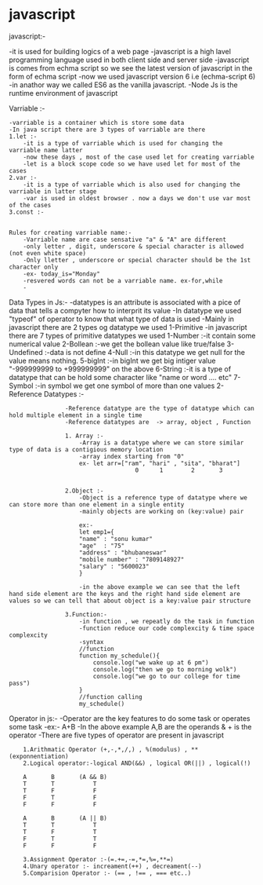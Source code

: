 # javascript
javascript:-

  -it is used for building logics of a web page 
  -javascript is a high lavel programming language used in both client side and server side 
  -javascript is comes from echma script so we see the latest version of javascript in the form of echma script
  -now we used javascript version 6 i.e (echma-script 6)
  -in anathor way we called ES6 as the vanilla javascript.
  -Node Js is the runtime environment of javascript 

Varriable :-

    -varriable is a container which is store some data 
    -In java script there are 3 types of varriable are there 
    1.let :-
        -it is a type of varriable which is used for changing the varriable name latter
        -now these days , most of the case used let for creating varriable 
        -let is a block scope code so we have used let for most of the cases 
    2.var :-
        -it is a type of varriable which is also used for changing the varriable in latter stage 
        -var is used in oldest browser . now a days we don't use var most of the cases  
    3.const :-


    Rules for creating varriable name:-
        -Varriable name are case sensative "a" & "A" are different 
        -only letter , digit, underscore & special character is allowed (not even white space)
        -Only lletter , underscore or special character should be the 1st character only
        -ex- today_is="Monday"
        -resvered words can not be a varriable name. ex-for,while 
        -


Data Types in Js:-
        -datatypes is an attribute is associated with a pice of data that tells a compyter how to interprit its value
        -In datatype we used "typeof" of operator to know that what type of data is used 
        -Mainly in javascript there are 2 types og datatype we used 
            1-Primitive
                -in javascript there are 7 types of primitive datatypes we used 
                    1-Number :-it contain some numerical value
                    2-Bollean :-we get the bollean value like true/false
                    3-Undefined :-data is not define
                    4-Null :-in this datatype we get null for the value means nothing.
                    5-bigInt :-in bigInt we get big intiger value "-999999999 to +999999999" on the above
                    6-String :-it is a type of datatype that can be hold some character like "name or word  .... etc"
                    7-Symbol :-in symbol we get one symbol of more than one values
            2-Reference Datatypes :-
                    
                    -Reference datatype are the type of datatype which can hold multiple element in a single time
                    -Reference datatypes are  -> array, object , Function

                    1. Array :-
                        -Array is a datatype where we can store similar type of data is a contigious memory location
                        -array index starting from "0"
                        ex- let arr=["ram", "hari" , "sita", "bharat"]
                                        0      1        2       3
                        

                    2.Object :-
                        -Object is a reference type of datatype where we can store more than one element in a single entity
                        -mainly objects are working on (key:value) pair

                        ex:-
                        let emp1={
                        "name" : "sonu kumar"
                        "age"  : "75"
                        "address" : "bhubaneswar"
                        "mobile number" : "7809148927"
                        "salary" : "5600023"
                        }

                        -in the above example we can see that the left hand side element are the keys and the right hand side element are values so we can tell that about object is a key:value pair structure

                    3.Function:-
                        -in function , we repeatly do the task in fumction
                        -function reduce our code complexcity & time space complexcity
                        -syntax
                        //function
                        function my_schedule(){
                            console.log("we wake up at 6 pm")
                            console.log("then we go to morning wolk")
                            console.log("we go to our college for time pass")
                        }
                        //function calling
                        my_schedule()

Operator in js:-
    -Operator are the key features to do some task or operates some task
    -ex:-  A+B
    -In the above example A,B are the operands & + is the operator
    -There are five types of operator are present in javascript

        1.Arithmatic Operator (+,-,*,/,) , %(modulus) , **(exponnentiation)
        2.Logical operator:-logical AND(&&) , logical OR(||) , logical(!)

        A       B       (A && B)
        T       T           T
        T       F           F
        F       T           F
        F       F           F

        A       B       (A || B)
        T       T           T
        T       F           T
        F       T           T
        F       F           F

        3.Assignment Operator :-(=.+=,-=,*=,%=,**=)
        4.Unary operator :- increament(++) , decreament(--)
        5.Comparision Operator :- (== , !== , === etc..)